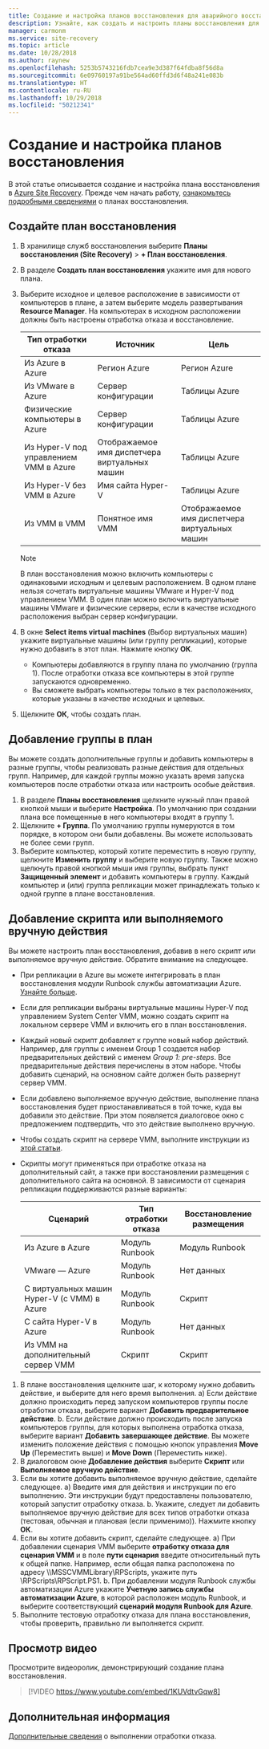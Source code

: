 ```yaml
---
title: Создание и настройка планов восстановления для аварийного восстановления с помощью Azure Site Recovery | Документация Майкрософт
description: Узнайте, как создать и настроить планы восстановления для аварийного восстановления с помощью службы Azure Site Recovery.
manager: carmonm
ms.service: site-recovery
ms.topic: article
ms.date: 10/28/2018
ms.author: raynew
ms.openlocfilehash: 5253b5743216fdb7cea9e3d387f64fdba8f56d8a
ms.sourcegitcommit: 6e09760197a91be564ad60ffd3d6f48a241e083b
ms.translationtype: HT
ms.contentlocale: ru-RU
ms.lasthandoff: 10/29/2018
ms.locfileid: "50212341"
---
```

# <a name="create-and-customize-recovery-plans"></a>Создание и настройка планов восстановления

В этой статье описывается создание и настройка плана восстановления в [Azure Site Recovery](site-recovery-overview.md). Прежде чем начать работу, [ознакомьтесь подробными сведениями](recovery-plan-overview.md) о планах восстановления.

## <a name="create-a-recovery-plan"></a>Создайте план восстановления

1. В хранилище служб восстановления выберите **Планы восстановления (Site Recovery)** > **+ План восстановления**.
2. В разделе **Создать план восстановления** укажите имя для нового плана.
3. Выберите исходное и целевое расположение в зависимости от компьютеров в плане, а затем выберите модель развертывания **Resource Manager**. На компьютерах в исходном расположении должны быть настроены отработка отказа и восстановление. 

   **Тип отработки отказа** | **Источник** | **Цель** 
   --- | --- | ---
   Из Azure в Azure | Регион Azure |Регион Azure
   Из VMware в Azure | Сервер конфигурации | Таблицы Azure
   Физические компьютеры в Azure | Сервер конфигурации | Таблицы Azure   
   Из Hyper-V под управлением VMM в Azure  | Отображаемое имя диспетчера виртуальных машин | Таблицы Azure
   Из Hyper-V без VMM в Azure | Имя сайта Hyper-V | Таблицы Azure
   Из VMM в VMM |Понятное имя VMM | Отображаемое имя диспетчера виртуальных машин 

   > [!NOTE]
   > В план восстановления можно включить компьютеры с одинаковыми исходным и целевым расположением. В одном плане нельзя сочетать виртуальные машины VMware и Hyper-V под управлением VMM. В один план можно включить виртуальные машины VMware и физические серверы, если в качестве исходного расположения выбран сервер конфигурации.

2. В окне **Select items virtual machines** (Выбор виртуальных машин) укажите виртуальные машины (или группу репликации), которые нужно добавить в этот план. Нажмите кнопку **ОК**.
    - Компьютеры добавляются в группу плана по умолчанию (группа 1). После отработки отказа все компьютеры в этой группе запускаются одновременно.
    - Вы сможете выбрать компьютеры только в тех расположениях, которые указаны в качестве исходных и целевых. 
1. Щелкните **ОК**, чтобы создать план.

## <a name="add-a-group-to-a-plan"></a>Добавление группы в план

Вы можете создать дополнительные группы и добавить компьютеры в разные группы, чтобы реализовать разные действия для отдельных групп. Например, для каждой группы можно указать время запуска компьютеров после отработки отказа или настроить особые действия.

1. В разделе **Планы восстановления** щелкните нужный план правой кнопкой мыши и выберите **Настройка**. По умолчанию при создании плана все помещенные в него компьютеры входят в группу 1.
2. Щелкните **+ Группа**. По умолчанию группы нумеруются в том порядке, в котором они были добавлены. Вы можете использовать не более семи групп.
3. Выберите компьютер, который хотите переместить в новую группу, щелкните **Изменить группу** и выберите новую группу. Также можно щелкнуть правой кнопкой мыши имя группы, выбрать пункт **Защищенный элемент** и добавить компьютеры в группу. Каждый компьютер и (или) группа репликации может принадлежать только к одной группе в плане восстановления.


## <a name="add-a-script-or-manual-action"></a>Добавление скрипта или выполняемого вручную действия

Вы можете настроить план восстановления, добавив в него скрипт или выполняемое вручную действие. Обратите внимание на следующее.

- При репликации в Azure вы можете интегрировать в план восстановления модули Runbook службы автоматизации Azure. [Узнайте больше](site-recovery-runbook-automation.md).
- Если для репликации выбраны виртуальные машины Hyper-V под управлением System Center VMM, можно создать скрипт на локальном сервере VMM и включить его в план восстановления.
- Каждый новый скрипт добавляет к группе новый набор действий. Например, для группы с именем Group 1 создается набор предварительных действий с именем *Group 1: pre-steps*. Все предварительные действия перечислены в этом наборе. Чтобы добавить сценарий, на основном сайте должен быть развернут сервер VMM.
- Если добавлено выполняемое вручную действие, выполнение плана восстановления будет приостанавливаться в той точке, куда вы добавили это действие. При этом появляется диалоговое окно с предложением подтвердить, что это действие выполнено вручную.
- Чтобы создать скрипт на сервере VMM, выполните инструкции из [этой статьи](hyper-v-vmm-recovery-script.md).
- Скрипты могут применяться при отработке отказа на дополнительный сайт, а также при восстановлении размещения с дополнительного сайта на основной. В зависимости от сценария репликации поддерживаются разные варианты:
    
    **Сценарий** | **Тип отработки отказа** | **Восстановление размещения**
    --- | --- | --- 
    Из Azure в Azure  | Модуль Runbook | Модуль Runbook
    VMware — Azure | Модуль Runbook | Нет данных 
    С виртуальных машин Hyper-V (с VMM) в Azure | Модуль Runbook | Скрипт
    С сайта Hyper-V в Azure | Модуль Runbook | Нет данных
    Из VMM на дополнительный сервер VMM | Скрипт | Скрипт

1. В плане восстановления щелкните шаг, к которому нужно добавить действие, и выберите для него время выполнения. a) Если действие должно происходить перед запуском компьютеров группы после отработки отказа, выберите вариант **Добавить предварительное действие**.
    b. Если действие должно происходить после запуска компьютеров группы, для которых выполнена отработка отказа, выберите вариант **Добавить завершающее действие**. Вы можете изменить положение действия с помощью кнопок управления **Move Up** (Переместить выше) и **Move Down** (Переместить ниже).
2. В диалоговом окне **Добавление действия** выберите **Скрипт** или **Выполняемое вручную действие**.
3. Если вы хотите добавить выполняемое вручную действие, сделайте следующее. a) Введите имя для действия и инструкции по его выполнению. Эти инструкции будут предоставлены пользователю, который запустит отработку отказа.
    b. Укажите, следует ли добавить выполняемое вручную действие для всех типов отработки отказа (тестовая, обычная и плановая (если применимо)). Нажмите кнопку **ОК**.
4. Если вы хотите добавить скрипт, сделайте следующее. a) При добавлении сценария VMM выберите **отработку отказа для сценария VMM** и в поле **пути сценария** введите относительный путь к общей папке. Например, если общая папка расположена по адресу \\<VMMServerName>\MSSCVMMLibrary\RPScripts, укажите путь \RPScripts\RPScript.PS1.
    b. При добавлении модуля Runbook службы автоматизации Azure укажите **Учетную запись службы автоматизации Azure**, в которой расположен модуль Runbook, и выберите соответствующий **сценарий модуля Runbook для Azure**.
5. Выполните тестовую отработку отказа для плана восстановления, чтобы проверить, правильно ли выполняется скрипт.

## <a name="watch-a-video"></a>Просмотр видео

Просмотрите видеоролик, демонстрирующий создание плана восстановления.


> [!VIDEO https://www.youtube.com/embed/1KUVdtvGqw8]

## <a name="next-steps"></a>Дополнительная информация

[Дополнительные сведения](site-recovery-failover.md) о выполнении отработки отказа.  

    
